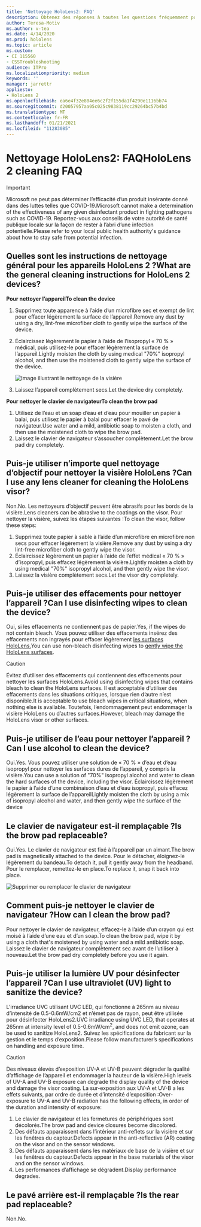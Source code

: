 ```yaml
---
title: 'Nettoyage HoloLens2: FAQ'
description: Obtenez des réponses à toutes les questions fréquemment posées pour le nettoyage et la maintenance de votre appareil HoloLens 2.
author: Teresa-Motiv
ms.author: v-tea
ms.date: 4/14/2020
ms.prod: hololens
ms.topic: article
ms.custom:
- CI 115560
- CSSTroubleshooting
audience: ITPro
ms.localizationpriority: medium
keywords: ''
manager: jarrettr
appliesto:
- HoloLens 2
ms.openlocfilehash: ea6e4f32e804ee6c2f2f155da1f4290e1116bb74
ms.sourcegitcommit: d20057957aa05c025c9838119cc29264bc57b4bd
ms.translationtype: MT
ms.contentlocale: fr-FR
ms.lasthandoff: 01/21/2021
ms.locfileid: "11283085"
---
```

# <span data-ttu-id="46487-103">Nettoyage HoloLens2: FAQ</span><span class="sxs-lookup"><span data-stu-id="46487-103">HoloLens 2 cleaning FAQ</span></span>

> [!IMPORTANT]  
> <span data-ttu-id="46487-104">Microsoft ne peut pas déterminer l’efficacité d’un produit insérante donné dans des luttes telles que COVID-19.</span><span class="sxs-lookup"><span data-stu-id="46487-104">Microsoft cannot make a determination of the effectiveness of any given disinfectant product in fighting pathogens such as COVID-19.</span></span> <span data-ttu-id="46487-105">Reportez-vous aux conseils de votre autorité de santé publique locale sur la façon de rester à l’abri d’une infection potentielle.</span><span class="sxs-lookup"><span data-stu-id="46487-105">Please refer to your local public health authority's guidance about how to stay safe from potential infection.</span></span>  

## <span data-ttu-id="46487-106">Quelles sont les instructions de nettoyage général pour les appareils HoloLens 2 ?</span><span class="sxs-lookup"><span data-stu-id="46487-106">What are the general cleaning instructions for HoloLens 2 devices?</span></span>

**<span data-ttu-id="46487-107">Pour nettoyer l’appareil</span><span class="sxs-lookup"><span data-stu-id="46487-107">To clean the device</span></span>**

1. <span data-ttu-id="46487-108">Supprimez toute apparence à l’aide d’un microfibre sec et exempt de lint pour effacer légèrement la surface de l’appareil.</span><span class="sxs-lookup"><span data-stu-id="46487-108">Remove any dust by using a dry, lint-free microfiber cloth to gently wipe the surface of the device.</span></span>
1. <span data-ttu-id="46487-109">Éclaircissez légèrement le papier à l’aide de l’isopropyl « 70 % » médical, puis utilisez-le pour effacer légèrement la surface de l’appareil.</span><span class="sxs-lookup"><span data-stu-id="46487-109">Lightly moisten the cloth by using medical "70%" isopropyl alcohol, and then use the moistened cloth to gently wipe the surface of the device.</span></span>

   ![Image illustrant le nettoyage de la visière](images/hololens-cleaning-visor.png)

1. <span data-ttu-id="46487-111">Laissez l’appareil complètement secs.</span><span class="sxs-lookup"><span data-stu-id="46487-111">Let the device dry completely.</span></span>

**<span data-ttu-id="46487-112">Pour nettoyer le clavier de navigateur</span><span class="sxs-lookup"><span data-stu-id="46487-112">To clean the brow pad</span></span>**

1. <span data-ttu-id="46487-113">Utilisez de l’eau et un soap d’eau et d’eau pour mouiller un papier à balai, puis utilisez le papier à balai pour effacer le pavé de navigateur.</span><span class="sxs-lookup"><span data-stu-id="46487-113">Use water and a mild, antibiotic soap to moisten a cloth, and then use the moistened cloth to wipe the brow pad.</span></span>
1. <span data-ttu-id="46487-114">Laissez le clavier de navigateur s’assoucher complètement.</span><span class="sxs-lookup"><span data-stu-id="46487-114">Let the brow pad dry completely.</span></span>

## <span data-ttu-id="46487-115">Puis-je utiliser n’importe quel nettoyage d’objectif pour nettoyer la visière HoloLens ?</span><span class="sxs-lookup"><span data-stu-id="46487-115">Can I use any lens cleaner for cleaning the HoloLens visor?</span></span>

<span data-ttu-id="46487-116">Non.</span><span class="sxs-lookup"><span data-stu-id="46487-116">No.</span></span> <span data-ttu-id="46487-117">Les nettoyeurs d’objectif peuvent être abrasifs pour les bords de la visière.</span><span class="sxs-lookup"><span data-stu-id="46487-117">Lens cleaners can be abrasive to the coatings on the visor.</span></span> <span data-ttu-id="46487-118">Pour nettoyer la visière, suivez les étapes suivantes :</span><span class="sxs-lookup"><span data-stu-id="46487-118">To clean the visor, follow these steps:</span></span>  

1. <span data-ttu-id="46487-119">Supprimez toute papier à sable à l’aide d’un microfibre en microfibre non secs pour effacer légèrement la visière.</span><span class="sxs-lookup"><span data-stu-id="46487-119">Remove any dust by using a dry lint-free microfiber cloth to gently wipe the visor.</span></span>
1. <span data-ttu-id="46487-120">Éclaircissez légèrement un papier à l’aide de l’effet médical « 70 % » d’isopropyl, puis effacez légèrement la visière.</span><span class="sxs-lookup"><span data-stu-id="46487-120">Lightly moisten a cloth by using medical "70%" isopropyl alcohol, and then gently wipe the visor.</span></span>
1. <span data-ttu-id="46487-121">Laissez la visière complètement secs.</span><span class="sxs-lookup"><span data-stu-id="46487-121">Let the visor dry completely.</span></span>

## <span data-ttu-id="46487-122">Puis-je utiliser des effacements pour nettoyer l’appareil ?</span><span class="sxs-lookup"><span data-stu-id="46487-122">Can I use disinfecting wipes to clean the device?</span></span>

<span data-ttu-id="46487-123">Oui, si les effacements ne contiennent pas de papier.</span><span class="sxs-lookup"><span data-stu-id="46487-123">Yes, if the wipes do not contain bleach.</span></span> <span data-ttu-id="46487-124">Vous pouvez utiliser des effacements insérez des effacements non ingrayés pour effacer légèrement [les surfaces HoloLens.](#what-are-the-general-cleaning-instructions-for-hololens-2-devices)</span><span class="sxs-lookup"><span data-stu-id="46487-124">You can use non-bleach disinfecting wipes to [gently wipe the HoloLens surfaces](#what-are-the-general-cleaning-instructions-for-hololens-2-devices).</span></span>  

> [!CAUTION]  
> <span data-ttu-id="46487-125">Évitez d’utiliser des effacements qui contiennent des effacements pour nettoyer les surfaces HoloLens.</span><span class="sxs-lookup"><span data-stu-id="46487-125">Avoid using disinfecting wipes that contains bleach to clean the HoloLens surfaces.</span></span> <span data-ttu-id="46487-126">Il est acceptable d’utiliser des effacements dans les situations critiques, lorsque rien d’autre n’est disponible.</span><span class="sxs-lookup"><span data-stu-id="46487-126">It is acceptable to use bleach wipes in critical situations, when nothing else is available.</span></span> <span data-ttu-id="46487-127">Toutefois, l’endommagement peut endommager la visière HoloLens ou d’autres surfaces.</span><span class="sxs-lookup"><span data-stu-id="46487-127">However, bleach may damage the HoloLens visor or other surfaces.</span></span>

## <span data-ttu-id="46487-128">Puis-je utiliser de l’eau pour nettoyer l’appareil ?</span><span class="sxs-lookup"><span data-stu-id="46487-128">Can I use alcohol to clean the device?</span></span>

<span data-ttu-id="46487-129">Oui.</span><span class="sxs-lookup"><span data-stu-id="46487-129">Yes.</span></span> <span data-ttu-id="46487-130">Vous pouvez utiliser une solution de « 70 % » d’eau et d’eau isopropyl pour nettoyer les surfaces dures de l’appareil, y compris la visière.</span><span class="sxs-lookup"><span data-stu-id="46487-130">You can use a solution of "70%" isopropyl alcohol and water to clean the hard surfaces of the device, including the visor.</span></span> <span data-ttu-id="46487-131">Éclaircissez légèrement le papier à l’aide d’une combinaison d’eau et d’eau isopropyl, puis effacez légèrement la surface de l’appareil</span><span class="sxs-lookup"><span data-stu-id="46487-131">Lightly moisten the cloth by using a mix of isopropyl alcohol and water, and then gently wipe the surface of the device</span></span>

## <span data-ttu-id="46487-132">Le clavier de navigateur est-il remplaçable ?</span><span class="sxs-lookup"><span data-stu-id="46487-132">Is the brow pad replaceable?</span></span>

<span data-ttu-id="46487-133">Oui.</span><span class="sxs-lookup"><span data-stu-id="46487-133">Yes.</span></span> <span data-ttu-id="46487-134">Le clavier de navigateur est fixé à l’appareil par un aimant.</span><span class="sxs-lookup"><span data-stu-id="46487-134">The brow pad is magnetically attached to the device.</span></span> <span data-ttu-id="46487-135">Pour le détacher, éloignez-le légèrement du bandeau.</span><span class="sxs-lookup"><span data-stu-id="46487-135">To detach it, pull it gently away from the headband.</span></span> <span data-ttu-id="46487-136">Pour le remplacer, remettez-le en place.</span><span class="sxs-lookup"><span data-stu-id="46487-136">To replace it, snap it back into place.</span></span>

![Supprimer ou remplacer le clavier de navigateur](images/hololens2-remove-browpad.png)

## <span data-ttu-id="46487-138">Comment puis-je nettoyer le clavier de navigateur ?</span><span class="sxs-lookup"><span data-stu-id="46487-138">How can I clean the brow pad?</span></span>

<span data-ttu-id="46487-139">Pour nettoyer le clavier de navigateur, effacez-le à l’aide d’un crayon qui est moisé à l’aide d’une eau et d’un soap.</span><span class="sxs-lookup"><span data-stu-id="46487-139">To clean the brow pad, wipe it by using a cloth that's moistened by using water and a mild antibiotic soap.</span></span> <span data-ttu-id="46487-140">Laissez le clavier de navigateur complètement sec avant de l’utiliser à nouveau.</span><span class="sxs-lookup"><span data-stu-id="46487-140">Let the brow pad dry completely before you use it again.</span></span>

## <span data-ttu-id="46487-141">Puis-je utiliser la lumière UV pour désinfecter l’appareil ?</span><span class="sxs-lookup"><span data-stu-id="46487-141">Can I use ultraviolet (UV) light to sanitize the device?</span></span>

<span data-ttu-id="46487-142">L’irradiance UVC utilisant UVC LED, qui fonctionne à 265nm au niveau d’intensité de 0.5-0.6mW/cm2 et n’émet pas de rayon, peut être utilisée pour désinfecter <sup> </sup> HoloLens2.</span><span class="sxs-lookup"><span data-stu-id="46487-142">UVC irradiance using UVC LED, that operates at 265nm at intensity level of 0.5-0.6mW/cm<sup>2</sup>, and does not emit ozone, can be used to sanitize HoloLens2.</span></span> <span data-ttu-id="46487-143">Suivez les spécifications du fabricant sur la gestion et le temps d’exposition.</span><span class="sxs-lookup"><span data-stu-id="46487-143">Please follow manufacturer’s specifications on handling and exposure time.</span></span>

> [!CAUTION]  
> <span data-ttu-id="46487-144">Des niveaux élevés d’exposition UV-A et UV-B peuvent dégrader la qualité d’affichage de l’appareil et endommager la hauteur de la visière.</span><span class="sxs-lookup"><span data-stu-id="46487-144">High levels of UV-A and UV-B exposure can degrade the display quality of the device and damage the visor coating.</span></span> <span data-ttu-id="46487-145">La sur-exposition aux UV-A et UV-B a les effets suivants, par ordre de durée et d’intensité d’exposition :</span><span class="sxs-lookup"><span data-stu-id="46487-145">Over-exposure to UV-A and UV-B radiation has the following effects, in order of the duration and intensity of exposure:</span></span>
>  
> 1. <span data-ttu-id="46487-146">Le clavier de navigateur et les fermetures de périphériques sont décolorés.</span><span class="sxs-lookup"><span data-stu-id="46487-146">The brow pad and device closures become discolored.</span></span>
> 1. <span data-ttu-id="46487-147">Des défauts apparaissent dans l’intérieur anti-reflets sur la visière et sur les fenêtres du capteur.</span><span class="sxs-lookup"><span data-stu-id="46487-147">Defects appear in the anti-reflective (AR) coating on the visor and on the sensor windows.</span></span>
> 1. <span data-ttu-id="46487-148">Des défauts apparaissent dans les matériaux de base de la visière et sur les fenêtres du capteur.</span><span class="sxs-lookup"><span data-stu-id="46487-148">Defects appear in the base materials of the visor and on the sensor windows.</span></span>
> 1. <span data-ttu-id="46487-149">Les performances d’affichage se dégradent.</span><span class="sxs-lookup"><span data-stu-id="46487-149">Display performance degrades.</span></span>

## <span data-ttu-id="46487-150">Le pavé arrière est-il remplaçable ?</span><span class="sxs-lookup"><span data-stu-id="46487-150">Is the rear pad replaceable?</span></span>

<span data-ttu-id="46487-151">Non.</span><span class="sxs-lookup"><span data-stu-id="46487-151">No.</span></span>
